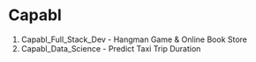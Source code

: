 # Capabl

1. Capabl_Full_Stack_Dev - Hangman Game & Online Book Store
2. Capabl_Data_Science - Predict Taxi Trip Duration
